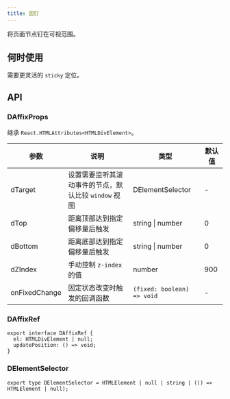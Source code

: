 ```yaml
---
title: 固钉
---
```


将页面节点钉在可视范围。

## 何时使用

需要更灵活的 `sticky` 定位。

## API

### DAffixProps

继承 `React.HTMLAttributes<HTMLDivElement>`。

<!-- prettier-ignore-start -->
| 参数 | 说明 | 类型 | 默认值 | 
| --- | --- | --- | --- | 
| dTarget | 设置需要监听其滚动事件的节点，默认比较 `window` 视图 | DElementSelector | - |
| dTop | 距离顶部达到指定偏移量后触发 | string \| number | 0 |
| dBottom | 距离底部达到指定偏移量后触发 | string \| number | 0 |
| dZIndex | 手动控制 `z-index` 的值 | number | 900 |
| onFixedChange | 固定状态改变时触发的回调函数 | `(fixed: boolean) => void` | - | 
<!-- prettier-ignore-end -->

### DAffixRef

```tsx
export interface DAffixRef {
  el: HTMLDivElement | null;
  updatePosition: () => void;
}
```

### DElementSelector

```tsx
export type DElementSelector = HTMLElement | null | string | (() => HTMLElement | null);
```
